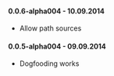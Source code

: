 #### 0.0.6-alpha004 - 10.09.2014
* Allow path sources

#### 0.0.5-alpha004 - 09.09.2014
* Dogfooding works
